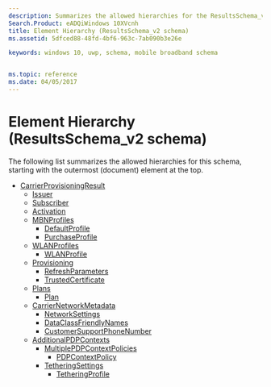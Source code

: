 ```yaml
---
description: Summarizes the allowed hierarchies for the ResultsSchema_v2 schema.
Search.Product: eADQiWindows 10XVcnh
title: Element Hierarchy (ResultsSchema_v2 schema)
ms.assetid: 5dfced88-48fd-4bf6-963c-7ab090b3e26e

keywords: windows 10, uwp, schema, mobile broadband schema


ms.topic: reference
ms.date: 04/05/2017
---
```


# Element Hierarchy (ResultsSchema_v2 schema)


The following list summarizes the allowed hierarchies for this schema, starting with the outermost (document) element at the top.

-   [CarrierProvisioningResult](element-carrierprovisioningresult.md)
    -   [Issuer](element-issuer.md)
    -   [Subscriber](element-subscriber.md)
    -   [Activation](element-activation.md)
    -   [MBNProfiles](element-mbnprofiles.md)
        -   [DefaultProfile](element-defaultprofile.md)
        -   [PurchaseProfile](element-purchaseprofile.md)
    -   [WLANProfiles](element-wlanprofiles.md)
        -   [WLANProfile](element-wlanprofile.md)
    -   [Provisioning](element-provisioning.md)
        -   [RefreshParameters](element-refreshparameters.md)
        -   [TrustedCertificate](element-trustedcertificate.md)
    -   [Plans](element-plans.md)
        -   [Plan](element-plan.md)
    -   [CarrierNetworkMetadata](element-carriernetworkmetadata.md)
        -   [NetworkSettings](element-networksettings.md)
        -   [DataClassFriendlyNames](element-dataclassfriendlynames.md)
        -   [CustomerSupportPhoneNumber](element-customersupportphonenumber.md)
    -   [AdditionalPDPContexts](element-additionalpdpcontexts.md)
        -   [MultiplePDPContextPolicies](element-multiplepdpcontextpolicies.md)
            -   [PDPContextPolicy](element-pdpcontextpolicy.md)
        -   [TetheringSettings](element-tetheringsettings.md)
            -   [TetheringProfile](element-tetheringprofile.md)

 

 



